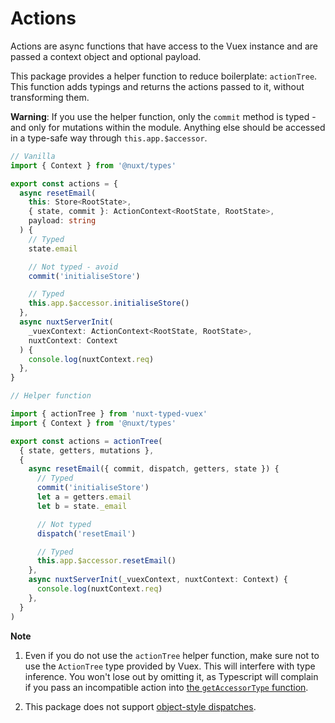 ---
---

# Actions

Actions are async functions that have access to the Vuex instance and are passed a context object and optional payload.

This package provides a helper function to reduce boilerplate: `actionTree`. This function adds typings and returns the actions passed to it, without transforming them.

**Warning**: If you use the helper function, only the `commit` method is typed - and only for mutations within the module. Anything else should be accessed in a type-safe way through `this.app.$accessor`.

```ts
// Vanilla
import { Context } from '@nuxt/types'

export const actions = {
  async resetEmail(
    this: Store<RootState>,
    { state, commit }: ActionContext<RootState, RootState>,
    payload: string
  ) {
    // Typed
    state.email

    // Not typed - avoid
    commit('initialiseStore')

    // Typed
    this.app.$accessor.initialiseStore()
  },
  async nuxtServerInit(
    _vuexContext: ActionContext<RootState, RootState>,
    nuxtContext: Context
  ) {
    console.log(nuxtContext.req)
  },
}

// Helper function

import { actionTree } from 'nuxt-typed-vuex'
import { Context } from '@nuxt/types'

export const actions = actionTree(
  { state, getters, mutations },
  {
    async resetEmail({ commit, dispatch, getters, state }) {
      // Typed
      commit('initialiseStore')
      let a = getters.email
      let b = state._email

      // Not typed
      dispatch('resetEmail')

      // Typed
      this.app.$accessor.resetEmail()
    },
    async nuxtServerInit(_vuexContext, nuxtContext: Context) {
      console.log(nuxtContext.req)
    },
  }
)
```

**Note**

1. Even if you do not use the `actionTree` helper function, make sure not to use the `ActionTree` type provided by Vuex. This will interfere with type inference. You won't lose out by omitting it, as Typescript will complain if you pass an incompatible action into [the `getAccessorType` function](/setup.html#add-type-definitions).

2. This package does not support [object-style dispatches](https://vuex.vuejs.org/guide/actions.html).
